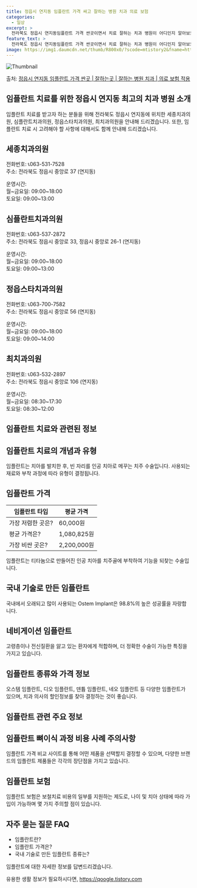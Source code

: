 ```yaml
---
title: 정읍시 연지동 임플란트 가격 싸고 잘하는 병원 치과 의료 보험
categories:
  - 일상
excerpt: >
  전라북도 정읍시 연지동임플란트 가격 싼곳이면서 치료 잘하는 치과 병원이 어디인지 알아보도록 하겠습니다. 전라북도 정읍시 연지동에 위치한 세종치과의원 심플란트치과의원 정읍스타치과의원 최치과의원 순서대로 안내 드리며, 임플란트 치료시 신경써야 할 부분 또한 같이 공유 드리겠습니다.2024년 임플란트 가격 살펴보기 👈 클릭임플란트 평균 가격세종치과의원표 내에 있는 전화 번호를 클릭 하시면 세종치과의원로 바로 전화 연결 됩니다.분류주소전화번호치과의원전라북도 정읍시 중앙로 37 (연지동)📞063-531-7528로 전화하기세종치과의원 위치 확인하기 👈 클릭요일운영시간월요일09:00~18:00화요일09:00~18:00수요일09:00~18:00목요일09:00~18:00금요일09:00..
feature_text: >
  전라북도 정읍시 연지동임플란트 가격 싼곳이면서 치료 잘하는 치과 병원이 어디인지 알아보도록 하겠습니다. 전라북도 정읍시 연지동에 위치한 세종치과의원 심플란트치과의원 정읍스타치과의원 최치과의원 순서대로 안내 드리며, 임플란트 치료시 신경써야 할 부분 또한 같이 공유 드리겠습니다.2024년 임플란트 가격 살펴보기 👈 클릭임플란트 평균 가격세종치과의원표 내에 있는 전화 번호를 클릭 하시면 세종치과의원로 바로 전화 연결 됩니다.분류주소전화번호치과의원전라북도 정읍시 중앙로 37 (연지동)📞063-531-7528로 전화하기세종치과의원 위치 확인하기 👈 클릭요일운영시간월요일09:00~18:00화요일09:00~18:00수요일09:00~18:00목요일09:00~18:00금요일09:00..
image: https://img1.daumcdn.net/thumb/R800x0/?scode=mtistory2&fname=https%3A%2F%2Fblog.kakaocdn.net%2Fdn%2FqAWJx%2FbtsGYAfSuum%2FDcpbKwb4oBSjoF7BddtcX0%2Fimg.webp
---
```


![Thumbnail](https://img1.daumcdn.net/thumb/R800x0/?scode=mtistory2&fname=https%3A%2F%2Fblog.kakaocdn.net%2Fdn%2FqAWJx%2FbtsGYAfSuum%2FDcpbKwb4oBSjoF7BddtcX0%2Fimg.webp)

<p>출처: <a href="https://qoogle.tistory.com/7072" rel="dofollow">정읍시 연지동 임플란트 가격 싼곳 | 잘하는곳 | 잘하는 병원 치과 | 의료 보험 적용</a> </p>

## 임플란트 치료를 위한 정읍시 연지동 최고의 치과 병원 소개

임플란트 치료를 받고자 하는 분들을 위해 전라북도 정읍시 연지동에 위치한 세종치과의원, 심플란트치과의원, 정읍스타치과의원, 최치과의원을
안내해 드리겠습니다. 또한, 임플란트 치료 시 고려해야 할 사항에 대해서도 함께 안내해 드리겠습니다.

## 세종치과의원

전화번호: 📞063-531-7528  
주소: 전라북도 정읍시 중앙로 37 (연지동)

운영시간:  
월~금요일: 09:00~18:00  
토요일: 09:00~13:00

## 심플란트치과의원

전화번호: 📞063-537-2872  
주소: 전라북도 정읍시 중앙로 33, 정읍시 중앙로 26-1 (연지동)

운영시간:  
월~금요일: 09:00~18:00  
토요일: 09:00~13:00

## 정읍스타치과의원

전화번호: 📞063-700-7582  
주소: 전라북도 정읍시 중앙로 56 (연지동)

운영시간:  
월~금요일: 09:00~18:00  
토요일: 09:00~14:00

## 최치과의원

전화번호: 📞063-532-2897  
주소: 전라북도 정읍시 중앙로 106 (연지동)

운영시간:  
월~금요일: 08:30~17:30  
토요일: 08:30~12:00

## 임플란트 치료와 관련된 정보

## 임플란트 치료의 개념과 유형

임플란트는 치아를 발치한 후, 빈 자리를 인공 치아로 메꾸는 치주 수술입니다. 사용되는 재료와 부착 과정에 따라 유형이 결정됩니다.

## 임플란트 가격

**임플란트 타입** | **평균 가격**  
---|---  
가장 저렴한 곳은? | 60,000원  
평균 가격은? | 1,080,825원  
가장 비싼 곳은? | 2,200,000원  
  
임플란트는 티타늄으로 만들어진 인공 치아를 치주골에 부착하여 기능을 되찾는 수술입니다.

## 국내 기술로 만든 임플란트

국내에서 오래되고 많이 사용되는 Ostem Implant은 98.8%의 높은 성공률을 자랑합니다.

## 네비게이션 임플란트

고령층이나 전신질환을 앓고 있는 환자에게 적합하며, 더 정확한 수술이 가능한 특징을 가지고 있습니다.

## 임플란트 종류와 가격 정보

오스템 임플란트, 디오 임플란트, 덴튬 임플란트, 네오 임플란트 등 다양한 임플란트가 있으며, 치과 의사의 할인정보를 찾아 결정하는 것이
좋습니다.



## 임플란트 관련 주요 정보

## 임플란트 뼈이식 과정 비용 사례 주의사항

임플란트 가격 비교 사이트를 통해 어떤 제품을 선택할지 결정할 수 있으며, 다양한 브랜드의 임플란트 제품들은 각각의 장단점을 가지고
있습니다.

## 임플란트 보험

임플란트 보험은 보철치료 비용의 일부를 지원하는 제도로, 나이 및 치아 상태에 따라 가입이 가능하며 몇 가지 주의할 점이 있습니다.

## 자주 묻는 질문 FAQ

  * 임플란트란?
  * 임플란트 가격은?
  * 국내 기술로 만든 임플란트 종류는?

임플란트에 대한 자세한 정보를 답변드리겠습니다.

 

유용한 생활 정보가 필요하시다면, <a href="https://qoogle.tistory.com" rel="dofollow">https://qoogle.tistory.com</a>


